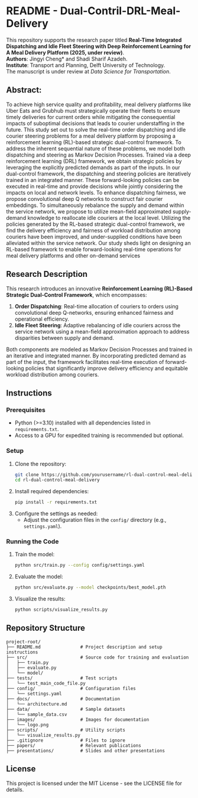 # README - Dual-Contril-DRL-Meal-Delivery

This repository supports the research paper titled **Real-Time Integrated Dispatching and Idle Fleet Steering with Deep Reinforcement Learning for A Meal Delivery Platform (2025, under review)**. \
**Authors**: Jingyi Cheng* and Shadi Sharif Azadeh.\
**Institute**: Transport and Planning, Delft University of Technology.\
The manuscript is under review at _Data Science for Transportation_. 

## Abstract: 
To achieve high service quality and profitability, meal delivery platforms like Uber Eats and Grubhub must strategically operate their fleets to ensure timely deliveries for current orders while mitigating the consequential impacts of suboptimal decisions that leads to courier understaffing in the future.
This study set out to solve the real-time order dispatching and idle courier steering problems for a meal delivery platform by proposing a reinforcement learning (RL)-based strategic dual-control framework. 
To address the inherent sequential nature of these problems, we model both dispatching and steering as Markov Decision Processes. Trained via a deep reinforcement learning (DRL) framework, we obtain strategic policies by leveraging the explicitly predicted demands as part of the inputs. In our dual-control framework, the dispatching and steering policies are iteratively trained in an integrated manner. These forward-looking policies can be executed in real-time and provide decisions while jointly considering the impacts on local and network levels. To enhance dispatching fairness, we propose convolutional deep Q networks to construct fair courier embeddings. To simultaneously rebalance the supply and demand within the service network, we propose to utilize mean-field approximated supply-demand knowledge to reallocate idle couriers at the local level. 
Utilizing the policies generated by the RL-based strategic dual-control framework, we find the delivery efficiency and fairness of workload distribution among couriers have been improved, and under-supplied conditions have been alleviated within the service network.
Our study sheds light on designing an RL-based framework to enable forward-looking real-time operations for meal delivery platforms and other on-demand services

## Research Description

This research introduces an innovative **Reinforcement Learning (RL)-Based Strategic Dual-Control Framework**, which encompasses:

1. **Order Dispatching**: Real-time allocation of couriers to orders using convolutional deep Q-networks, ensuring enhanced fairness and operational efficiency.
2. **Idle Fleet Steering**: Adaptive rebalancing of idle couriers across the service network using a mean-field approximation approach to address disparities between supply and demand.

Both components are modeled as Markov Decision Processes and trained in an iterative and integrated manner. By incorporating predicted demand as part of the input, the framework facilitates real-time execution of forward-looking policies that significantly improve delivery efficiency and equitable workload distribution among couriers.

## Instructions

### Prerequisites

- Python (>=3.10) installed with all dependencies listed in `requirements.txt`.
- Access to a GPU for expedited training is recommended but optional.

### Setup

1. Clone the repository:
   ```bash
   git clone https://github.com/yourusername/rl-dual-control-meal-delivery.git
   cd rl-dual-control-meal-delivery
   ```
2. Install required dependencies:
   ```bash
   pip install -r requirements.txt
   ```
3. Configure the settings as needed:
   - Adjust the configuration files in the `config/` directory (e.g., `settings.yaml`).

### Running the Code

1. Train the model:
   ```bash
   python src/train.py --config config/settings.yaml
   ```
2. Evaluate the model:
   ```bash
   python src/evaluate.py --model checkpoints/best_model.pth
   ```
3. Visualize the results:
   ```bash
   python scripts/visualize_results.py
   ```

## Repository Structure

```
project-root/
├── README.md               # Project description and setup instructions
├── src/                    # Source code for training and evaluation
│   ├── train.py
│   ├── evaluate.py
│   └── model/
├── tests/                  # Test scripts
│   └── test_main_code_file.py
├── config/                 # Configuration files
│   └── settings.yaml
├── docs/                   # Documentation
│   └── architecture.md
├── data/                   # Sample datasets
│   └── sample_data.csv
├── images/                 # Images for documentation
│   └── logo.png
├── scripts/                # Utility scripts
│   └── visualize_results.py
├── .gitignore              # Files to ignore
├── papers/                 # Relevant publications
├── presentations/          # Slides and other presentations
```

## License

This project is licensed under the MIT License - see the LICENSE file for details.
